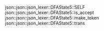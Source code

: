 json::json::json_lexer::DFAState5::SELF
json::json::json_lexer::DFAState5::is_accept
json::json::json_lexer::DFAState5::make_token
json::json::json_lexer::DFAState5::trans